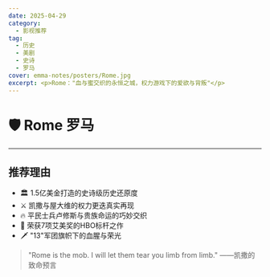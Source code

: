 ```yaml
---
date: 2025-04-29
category:
  - 影视推荐
tag:
  - 历史
  - 美剧
  - 史诗
  - 罗马
cover: emma-notes/posters/Rome.jpg
excerpt: <p>Rome："血与蜜交织的永恒之城，权力游戏下的爱欲与背叛"</p>
---
```


# 🛡 Rome 罗马
---

## 推荐理由

- 🏛️ 1.5亿美金打造的史诗级历史还原度
- ⚔️ 凯撒与屋大维的权力更迭真实再现
- 🔥 平民士兵卢修斯与贵族命运的巧妙交织
- 🍷 荣获7项艾美奖的HBO标杆之作
- 🗡️ "13"军团旗帜下的血腥与荣光

> "Rome is the mob. I will let them tear you limb from limb." ——凯撒的致命预言